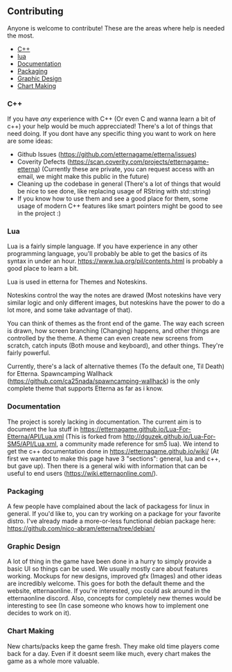 ## Contributing

Anyone is welcome to contribute! These are the areas where help is needed the most.

 * [C++](#C++)
 * [lua](#lua)
 * [Documentation](#Documentation)
 * [Packaging](#Packaging)
 * [Graphic Design](#Graphic-Design)
 * [Chart Making](#Chart-Making)
 
 
### C++

If you have *any* experience with C++ (Or even C and wanna learn a bit of c++) your help would be much apprecciated!
There's a lot of things that need doing. If you dont have any specific thing you want to work on here are some ideas:
 - Github Issues (https://github.com/etternagame/etterna/issues)
 - Coverity Defects (https://scan.coverity.com/projects/etternagame-etterna) (Currently these are private, you can request access with an email, we might make this public in the future)
 - Cleaning up the codebase in general (There's a lot of things that would be nice to see done, like replacing usage of RString with std::string)
 - If you know how to use them and see a good place for them, some usage of modern C++ features like smart pointers might be good to see in the project :)
 
### Lua

Lua is a fairly simple language. If you have experience in any other programming language, you'll probably be able to get the basics of its syntax in under an hour. https://www.lua.org/pil/contents.html is probably a good place to learn a bit.

Lua is used in etterna for Themes and Noteskins. 

Noteskins control the way the notes are drawed (Most noteskins have very similar logic and only different images, but noteskins have the power to do a lot more, and some take advantage of that).

You can think of themes as the front end of the game. The way each screen is drawn, how screen branching (Changing) happens, and other things are controlled by the theme. A theme can even create new screens from scratch, catch inputs (Both mouse and keyboard), and other things. They're fairly powerful.

Currently, there's a lack of alternative themes (To the default one, Til Death) for Etterna. Spawncamping Wallhack (https://github.com/ca25nada/spawncamping-wallhack) is the only complete theme that supports Etterna as far as i know.

### Documentation

The project is sorely lacking in documentation. The current aim is to document the lua stuff in https://etternagame.github.io/Lua-For-Etterna/API/Lua.xml (This is forked from http://dguzek.github.io/Lua-For-SM5/API/Lua.xml, a community made reference for sm5 lua). We intend to get the c++ documentation done in https://etternagame.github.io/wiki/ (At first we wanted to make this page have 3 "sections": general, lua and c++, but gave up). Then there is a general wiki with information that can be useful to end users (https://wiki.etternaonline.com/).

### Packaging

A few people have complained about the lack of packagess for linux in general. If you'd like to, you can try working on a package for your favorite distro. I've already made a more-or-less functional debian package here: https://github.com/nico-abram/etterna/tree/debian/

### Graphic Design

A lot of thing in the game have been done in a hurry to simply provide a basic UI so things can be used. We usually mostly care about features working. Mockups for new designs, improved gfx (Images) and other ideas are incredibly welcome. This goes for both the default theme and the website, etternaonline. If you're interested, you could ask around in the etternaonline discord. Also, concepts for completely new themes would be interesting to see (In case someone who knows how to implement one decides to work on it).

### Chart Making

New charts/packs keep the game fresh. They make old time players come back for a day. Even if it doesnt seem like much, every chart makes the game as a whole more valuable.

